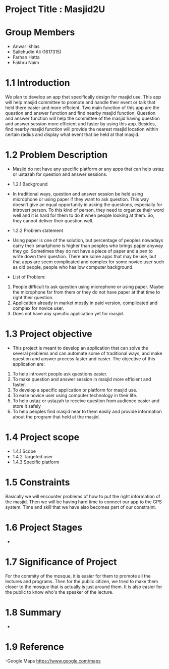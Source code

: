     
# Project Title : Masjid2U
# Group Members
- Anwar Ikhlas 
- Sallehudin Ali (1617315)
- Farhan Hatta 
- Fakhru Naim
# 1.1 Introduction
   We plan to develop an app that specifically design for masjid use. This app will help masjid committee to promote and handle their event or talk that held there easier and more efficient. Two main function of this app are the question and answer function and find nearby masjid function. Question and answer function will help the committee of the masjid having question and answer session more efficient and faster by using this app. Besides, find nearby masjid function will provide the nearest masjid location within certain radius and display what event that be held at that masjid.
   
# 1.2 Problem Description
- Masjid do not have any specific platform or any apps that can help ustaz or ustazah for question and answer sessions.  

- 1.2.1 Background
- In traditional ways, question and answer session be held using microphone or using paper if they want to ask question. This way doesn’t give an equal opportunity in asking the questions, especially for introvert person. To this kind of person, they need to organize their word well and it is hard for them to do it when people looking at them. So, they cannot deliver their question well.

- 1.2.2 Problem statement
- Using paper is one of the solution, but percentage of peoples nowadays carry their smartphone is higher than peoples who brings paper anyway they go. Sometimes they do not have a piece of paper and a pen to write down their question. There are some apps that may be use, but that apps are seem complicated and complex for some novice user such as old people, people who has low computer background.

- List of Problem:
1.	People difficult to ask question using microphone or using paper. Maybe the microphone far from them or they do not have paper at that time to right their question.
2.	Application already in market mostly in paid version, complicated and complex for novice user.
3.	Does not have any specific application yet for masjid.

# 1.3 Project objective
- This project is meant to develop an application that can solve the several problems and can automate some of traditional ways, and make question and answer process faster and easier. The objective of this application are:
1)	To help introvert people ask questions easier.
2)	To make question and answer session in masjid more efficient and faster.
3)	To develop a specific application or platform for masjid use.
4)	To ease novice user using computer technology in their life.
5)	To help ustaz or ustazah to receive question from audience easier and store it safely
6)  To help peoples find masjid near to them easily and provide information about the program that held at the masjid.

# 1.4 Project scope
- 1.4.1 Scope
- 1.4.2 Targeted user
- 1.4.3 Specific platform

# 1.5 Constraints
Basically we will encounter problems of how to put the right information of the masjid. Then we will be having hard time to connect our app to the GPS system. Time and skill that we have also becomes part of our constraint.

# 1.6 Project Stages
 -

# 1.7 Significance of Project
For the commity of the mosque, it is easier for them to promote all the lectures and programs. Then for the public citizen, we tried to make them closer to the mosque that is actually is just around them. It is also easier for the public to know who's the speaker of the lecture.

# 1.8 Summary 
 -

# 1.9 Reference
 -Google Maps 
 https://www.google.com/maps
